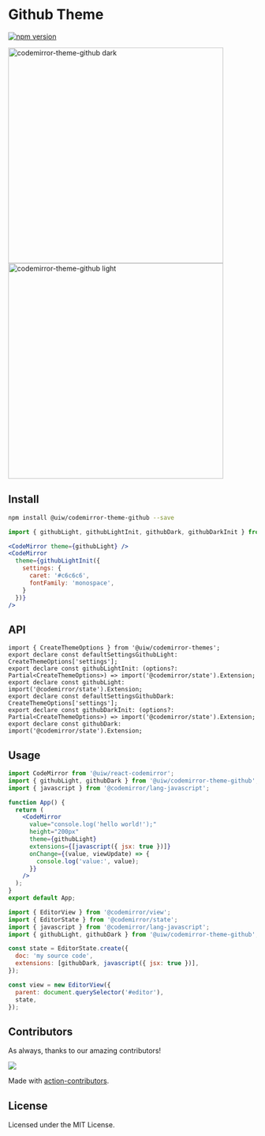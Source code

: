 <!--rehype:ignore:start-->

# Github Theme

<!--rehype:ignore:end-->

[![npm version](https://img.shields.io/npm/v/@uiw/codemirror-theme-github.svg)](https://www.npmjs.com/package/@uiw/codemirror-theme-github)

<a href="https://uiwjs.github.io/react-codemirror/#/theme/data/github/dark">
  <img width="436" alt="codemirror-theme-github dark" src="https://user-images.githubusercontent.com/1680273/177048035-644af599-aaf1-41d8-86ea-9ea8c3a1a0c5.png">
</a>

<a href="https://uiwjs.github.io/react-codemirror/#/theme/data/github/light">
  <img width="436" alt="codemirror-theme-github light" src="https://user-images.githubusercontent.com/1680273/177048005-32794f23-8bff-4059-babf-21316d886e65.png">
</a>

## Install

```bash
npm install @uiw/codemirror-theme-github --save
```

```jsx
import { githubLight, githubLightInit, githubDark, githubDarkInit } from '@uiw/codemirror-theme-github';

<CodeMirror theme={githubLight} />
<CodeMirror
  theme={githubLightInit({
    settings: {
      caret: '#c6c6c6',
      fontFamily: 'monospace',
    }
  })}
/>
```

## API

```tsx
import { CreateThemeOptions } from '@uiw/codemirror-themes';
export declare const defaultSettingsGithubLight: CreateThemeOptions['settings'];
export declare const githubLightInit: (options?: Partial<CreateThemeOptions>) => import('@codemirror/state').Extension;
export declare const githubLight: import('@codemirror/state').Extension;
export declare const defaultSettingsGithubDark: CreateThemeOptions['settings'];
export declare const githubDarkInit: (options?: Partial<CreateThemeOptions>) => import('@codemirror/state').Extension;
export declare const githubDark: import('@codemirror/state').Extension;
```

## Usage

```jsx
import CodeMirror from '@uiw/react-codemirror';
import { githubLight, githubDark } from '@uiw/codemirror-theme-github';
import { javascript } from '@codemirror/lang-javascript';

function App() {
  return (
    <CodeMirror
      value="console.log('hello world!');"
      height="200px"
      theme={githubLight}
      extensions={[javascript({ jsx: true })]}
      onChange={(value, viewUpdate) => {
        console.log('value:', value);
      }}
    />
  );
}
export default App;
```

```js
import { EditorView } from '@codemirror/view';
import { EditorState } from '@codemirror/state';
import { javascript } from '@codemirror/lang-javascript';
import { githubLight, githubDark } from '@uiw/codemirror-theme-github';

const state = EditorState.create({
  doc: 'my source code',
  extensions: [githubDark, javascript({ jsx: true })],
});

const view = new EditorView({
  parent: document.querySelector('#editor'),
  state,
});
```

## Contributors

As always, thanks to our amazing contributors!

<a href="https://github.com/uiwjs/react-codemirror/graphs/contributors">
  <img src="https://uiwjs.github.io/react-codemirror/CONTRIBUTORS.svg" />
</a>

Made with [action-contributors](https://github.com/jaywcjlove/github-action-contributors).

## License

Licensed under the MIT License.
